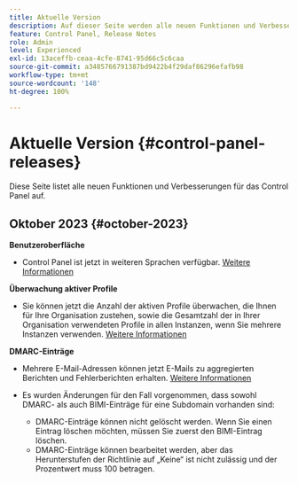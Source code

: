```yaml
---
title: Aktuelle Version
description: Auf dieser Seite werden alle neuen Funktionen und Verbesserungen für das Control Panel aufgelistet.
feature: Control Panel, Release Notes
role: Admin
level: Experienced
exl-id: 13aceffb-ceaa-4cfe-8741-95d66c5c6caa
source-git-commit: a3485766791387bd9422b4f29daf86296efafb98
workflow-type: tm+mt
source-wordcount: '148'
ht-degree: 100%

---
```


# Aktuelle Version {#control-panel-releases}

Diese Seite listet alle neuen Funktionen und Verbesserungen für das Control Panel auf.

## Oktober 2023 {#october-2023}

**Benutzeroberfläche**

* Control Panel ist jetzt in weiteren Sprachen verfügbar. [Weitere Informationen](../discover/using/discovering-the-interface.md#supported-languages-languages)

**Überwachung aktiver Profile**

* Sie können jetzt die Anzahl der aktiven Profile überwachen, die Ihnen für Ihre Organisation zustehen, sowie die Gesamtzahl der in Ihrer Organisation verwendeten Profile in allen Instanzen, wenn Sie mehrere Instanzen verwenden. [Weitere Informationen](../performance-monitoring/using/active-profiles-monitoring.md)

**DMARC-Einträge**

* Mehrere E-Mail-Adressen können jetzt E-Mails zu aggregierten Berichten und Fehlerberichten erhalten. [Weitere Informationen](../subdomains-certificates/using/dmarc.md)
* Es wurden Änderungen für den Fall vorgenommen, dass sowohl DMARC- als auch BIMI-Einträge für eine Subdomain vorhanden sind:

   * DMARC-Einträge können nicht gelöscht werden. Wenn Sie einen Eintrag löschen möchten, müssen Sie zuerst den BIMI-Eintrag löschen.
   * DMARC-Einträge können bearbeitet werden, aber das Herunterstufen der Richtlinie auf „Keine“ ist nicht zulässig und der Prozentwert muss 100 betragen.

